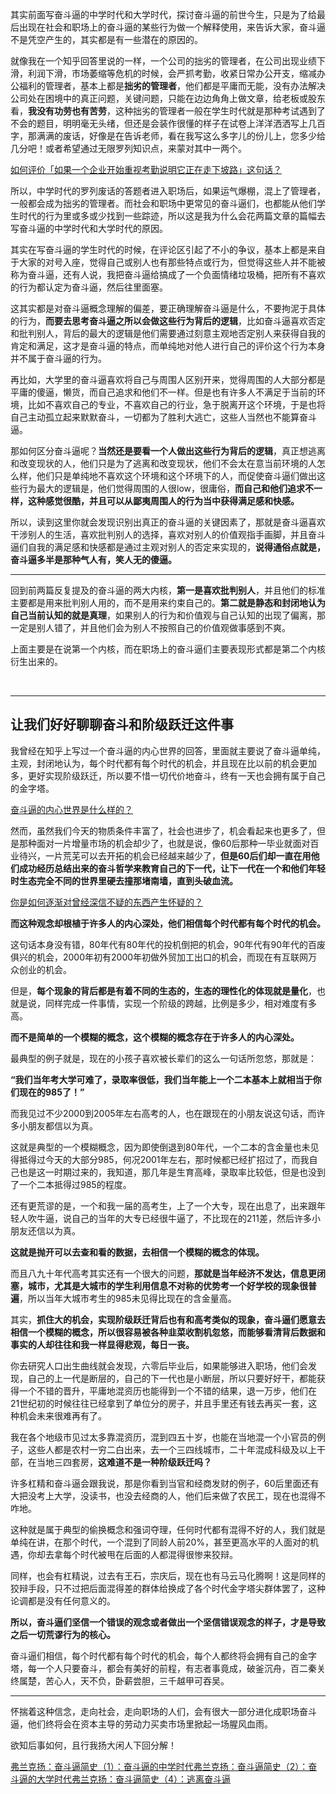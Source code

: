 <p></p><p>其实前面写奋斗逼的中学时代和大学时代，探讨奋斗逼的前世今生，只是为了给最后出现在社会和职场上的奋斗逼的某些行为做一个解释使用，来告诉大家，奋斗逼不是凭空产生的，其实都是有一些潜在的原因的。</p><p>就像我在一个知乎回答里说的一样，一个公司的拙劣的管理者，在公司出现业绩下滑，利润下滑，市场萎缩等危机的时候，会严抓考勤，收紧日常办公开支，缩减办公福利的管理者，基本上都是<b>拙劣的管理者</b>，他们都是平庸而无能，没有办法解决公司处在困境中的真正问题，关键问题，只能在边边角角上做文章，给老板或股东看，<b>我没有功劳也有苦劳</b>，这种拙劣的管理者一般在学生时代就是那种考试遇到了不会的题目，明明毫无头绪，但还是会装作很懂的样子在试卷上洋洋洒洒写上几百字，那满满的废话，好像是在告诉老师，看在我写这么多字儿的份儿上，您多少给几分吧！或者希望通过无限罗列知识点，来蒙对其中一两个。</p><a data-draft-node="block" data-draft-type="link-card" href="https://www.zhihu.com/question/287096370/answer/453340887" class="internal">如何评价「如果一个企业开始重视考勤说明它正在走下坡路」这句话？</a><p>所以，中学时代的罗列废话的答题者进入职场后，如果运气爆棚，混上了管理者，一般都会成为拙劣的管理者。而社会和职场中更常见的奋斗逼们，也都能从他们学生时代的行为里或多或少找到一些踪迹，所以这是我为什么会花两篇文章的篇幅去写奋斗逼的中学时代和大学时代的原因。</p><p>其实在写奋斗逼的学生时代的时候，在评论区引起了不小的争议，基本上都是来自于大家的对号入座，觉得自己或别人也有那些特点或行为，但觉得这些人并不能被称为奋斗逼，还有人说，我把奋斗逼给搞成了一个负面情绪垃圾桶，把所有不喜欢的行为都认定为奋斗逼，然后往里面塞。</p><p>这其实都是对奋斗逼概念理解的偏差，要正确理解奋斗逼是什么，不要拘泥于具体的行为，<b>而要去思考奋斗逼之所以会做这些行为背后的逻辑</b>，比如奋斗逼喜欢否定和批判别人，背后的最大的逻辑是他们需要通过刻意主观地否定别人来获得自我的肯定和满足，这才是奋斗逼的特点，而单纯地对他人进行自己的评价这个行为本身并不属于奋斗逼的行为。</p><p>再比如，大学里的奋斗逼喜欢将自己与周围人区别开来，觉得周围的人大部分都是平庸的傻逼，懒货，而自己追求和他们不一样。但是也有许多人不满足于当前的环境，比如不喜欢自己的专业，不喜欢自己的行业，急于脱离开这个环境，于是也将自己主动孤立起来默默奋斗，一切都为了胜利大逃亡，这些人当然也不能算奋斗逼。</p><p>那如何区分奋斗逼呢？<b>当然还是要看一个人做出这些行为背后的逻辑</b>，真正想逃离和改变现状的人，他们只是为了逃离和改变现状，他们不会太在意当前环境的人怎么样，他们只是单纯地不喜欢这个环境和这个环境下的人，而促使奋斗逼们做出这些行为最大的逻辑是，他们觉得周围的人很low，很庸俗，<b>而自己和他们追求不一样，这种感觉很酷，并且可以从鄙夷周围人的行为当中获得满足感和快感。</b></p><p>所以，读到这里你就会发现识别出真正的奋斗逼的关键因素了，那就是奋斗逼喜欢干涉别人的生活，喜欢批判别人的选择，喜欢对别人的价值观指手画脚，并且奋斗逼们自我的满足感和快感都是通过主观对别人的否定来实现的，<b>说得通俗点就是，奋斗逼多半是那种气人有，笑人无的傻逼。</b></p><hr/><p>回到前两篇反复提及的奋斗逼的两大内核，<b>第一是喜欢批判别人</b>，并且他们的标准主要都是用来批判别人用的，而不是用来约束自己的。<b>第二就是静态和封闭地认为自己当前认知的就是真理</b>，如果别人的行为和价值观与自己认知的出现了偏离，那一定是别人错了，并且他们会为别人不按照自己的价值观做事感到不爽。</p><p>上面主要是在说第一个内核，而在职场上的奋斗逼们主要表现形式都是第二个内核衍生出来的。</p><p class="ztext-empty-paragraph"><br/></p><hr/><h2>让我们好好聊聊奋斗和阶级跃迁这件事</h2><p>我曾经在知乎上写过一个奋斗逼的内心世界的回答，里面就主要说了奋斗逼单纯，主观，封闭地认为，每个时代都有每个时代的机会，并且现在比以前的机会更加多，更好实现阶级跃迁，所以要不惜一切代价地奋斗，终有一天也会拥有属于自己的金字塔。</p><a data-draft-node="block" data-draft-type="link-card" href="https://www.zhihu.com/question/53419313/answer/152490814" class="internal">奋斗逼的内心世界是什么样的？</a><p>然而，虽然我们今天的物质条件丰富了，社会也进步了，机会看起来也更多了，但是那种面对一片增量市场的机会却少了，也就是说，像60后那种一毕业就面对百业待兴，一片荒芜可以去开拓的机会已经越来越少了，<b>但是60后们却一直在用他们成功经历总结出来的奋斗哲学来教育自己的下一代，让下一代在一个和他们年轻时生态完全不同的世界里硬去撞那堵南墙，直到头破血流。</b></p><a data-draft-node="block" data-draft-type="link-card" href="https://www.zhihu.com/question/55504311/answer/145021306" class="internal">你是如何逐渐对曾经深信不疑的东西产生怀疑的？</a><p><b>而这种观念却根植于许多人的内心深处，他们相信每个时代都有每个时代的机会。</b></p><p>这句话本身没有错，80年代有80年代的投机倒把的机会，90年代有90年代的百废俱兴的机会，2000年初有2000年初做外贸加工出口的机会，而现在有互联网万众创业的机会。</p><p>但是，<b>每个现象的背后都是有着不同的生态的，生态的理性化的体现就是量化</b>，也就是说，同样完成一件事情，实现一个阶级的跨越，比例是多少，相对难度有多高。</p><p><b>而不是简单的一个模糊的概念，这个模糊的概念存在于许多人的内心深处。</b></p><p>最典型的例子就是，现在的小孩子喜欢被长辈们的这么一句话所忽悠，那就是：</p><p><b>“我们当年考大学可难了，录取率很低，我们当年能上一个二本基本上就相当于你们现在的985了！”</b></p><p>而我见过不少2000到2005年左右高考的人，也在跟现在的小朋友说这句话，而许多小朋友都信以为真。</p><p>这就是典型的一个模糊概念，因为即使倒退到80年代，一个二本的含金量也未见得抵得过今天的大部分985，何况2001年左右，那时候都已经扩招过了，而我自己也是这一时期过来的，我知道，那几年是生育高峰，录取率比较低，但是也没到了一个二本抵得过985的程度。</p><p>还有更荒谬的是，一个和我一届的高考生，上了一个大专，现在出息了，出来跟年轻人吹牛逼，说自己的当年的大专已经很牛逼了，不比现在的211差，然后许多小朋友还信以为真。</p><p><b>这就是抛开可以去查和看的数据，去相信一个模糊的概念的体现。</b></p><p>而且八九十年代高考其实还有一个很大的问题，<b>那就是当年经济不发达，信息更闭塞，城市，尤其是大城市的学生利用信息不对称的优势考一个好学校的现象很普遍</b>，所以当年大城市考生的985未见得比现在的含金量高。</p><p>其实，<b>抓住大的机会，实现阶级跃迁背后也有和高考类似的现象，奋斗逼们愿意去相信一个模糊的概念，所以很容易被各种韭菜收割机忽悠，而能够看清背后数据和事实的人却往往和我一样显得悲观，每日一丧。</b></p><p>你去研究人口出生曲线就会发现，六零后毕业后，如果能够进入职场，他们会发现，自己的上一代是断层的，自己的下一代也是小断层，所以只要好好干，都能获得一个不错的晋升，平庸地混资历也能得到一个不错的结果，退一万步，他们在21世纪初的时候往往已经拿到了单位分的房子，并且手里还有钱去再买一套，这种机会未来很难再有了。</p><p>我在各个地级市见过太多靠混资历，混到四五十岁，也能在当地混一个小官员的例子，这些人都是农村一穷二白出来，去一个三四线城市，二十年混成科级及以上干部，在当地三四套房，<b>这难道不是一种阶级跃迁吗？</b></p><p>许多杠精和奋斗逼会跟我说，那是你看到当官和经商发财的例子，60后里面还有大把没考上大学，没读书，也没去经商的人，他们后来做了农民工，现在也混得不咋地。</p><p>这种就是属于典型的偷换概念和强词夺理，任何时代都有混得不好的人，我们就是单纯在讲，在那个时代，一个混到了同龄人前20%，甚至更高水平的人面对的机遇，你却去拿每个时代被甩在后面的人都混得很惨来狡辩。</p><p>同样，也会有杠精说，过去有王石，宗庆后，现在也有马云马化腾啊！这是同样的狡辩手段，只不过把后面混得差的群体给换成了各个时代金字塔尖群体罢了，这种论调都是没有任何意义的。</p><p><b>所以，奋斗逼们坚信一个错误的观念或者做出一个坚信错误观念的样子，才是导致之后一切荒谬行为的核心。</b></p><p>奋斗逼们相信，每个时代都有每个时代的机会，每个人都终将会拥有自己的金字塔，每一个人只要奋斗，都会有美好的前程，有志者事竟成，破釜沉舟，百二秦关终属楚，苦心人，天不负，卧薪尝胆，三千越甲可吞吴。</p><hr/><p>怀揣着这种信念，走向社会，走向职场的人们，会有很大一部分进化成职场奋斗逼，他们终将会在资本主导的劳动力买卖市场里掀起一场腥风血雨。</p><p>欲知后事如何，且行我扬大闲人下回分解！</p><a data-draft-node="block" data-draft-type="link-card" href="https://zhuanlan.zhihu.com/p/55532089" data-image="https://pic1.zhimg.com/v2-c8e370d5d6a540e4d41b912365d08444_180x120.jpg" data-image-width="800" data-image-height="420" class="internal">弗兰克扬：奋斗逼简史（1）：奋斗逼的中学时代</a><a data-draft-node="block" data-draft-type="link-card" href="https://zhuanlan.zhihu.com/p/55669396" data-image="https://pic3.zhimg.com/v2-ce6645b19838d2ae0a2b5a1a129c20ca_180x120.jpg" data-image-width="827" data-image-height="489" class="internal">弗兰克扬：奋斗逼简史（2）：奋斗逼的大学时代</a><a data-draft-node="block" data-draft-type="link-card" href="https://zhuanlan.zhihu.com/p/55844166" data-image="https://pic1.zhimg.com/v2-7eb6dae3713872b42fcc71c65db41288_180x120.jpg" data-image-width="1280" data-image-height="652" class="internal">弗兰克扬：奋斗逼简史（4）：逃离奋斗逼</a><p></p>